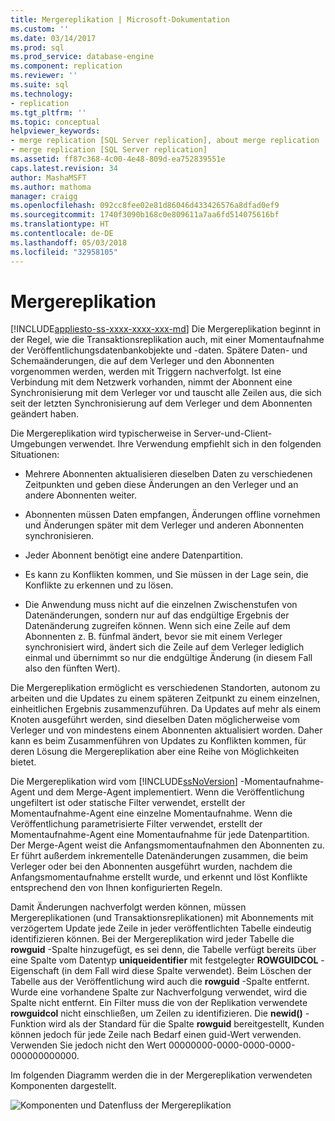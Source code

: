 ```yaml
---
title: Mergereplikation | Microsoft-Dokumentation
ms.custom: ''
ms.date: 03/14/2017
ms.prod: sql
ms.prod_service: database-engine
ms.component: replication
ms.reviewer: ''
ms.suite: sql
ms.technology:
- replication
ms.tgt_pltfrm: ''
ms.topic: conceptual
helpviewer_keywords:
- merge replication [SQL Server replication], about merge replication
- merge replication [SQL Server replication]
ms.assetid: ff87c368-4c00-4e48-809d-ea752839551e
caps.latest.revision: 34
author: MashaMSFT
ms.author: mathoma
manager: craigg
ms.openlocfilehash: 092cc8fee02e81d86046d433426576a8dfad0ef9
ms.sourcegitcommit: 1740f3090b168c0e809611a7aa6fd514075616bf
ms.translationtype: HT
ms.contentlocale: de-DE
ms.lasthandoff: 05/03/2018
ms.locfileid: "32958105"
---
```

# <a name="merge-replication"></a>Mergereplikation
[!INCLUDE[appliesto-ss-xxxx-xxxx-xxx-md](../../../includes/appliesto-ss-xxxx-xxxx-xxx-md.md)]
  Die Mergereplikation beginnt in der Regel, wie die Transaktionsreplikation auch, mit einer Momentaufnahme der Veröffentlichungsdatenbankobjekte und -daten. Spätere Daten- und Schemaänderungen, die auf dem Verleger und den Abonnenten vorgenommen werden, werden mit Triggern nachverfolgt. Ist eine Verbindung mit dem Netzwerk vorhanden, nimmt der Abonnent eine Synchronisierung mit dem Verleger vor und tauscht alle Zeilen aus, die sich seit der letzten Synchronisierung auf dem Verleger und dem Abonnenten geändert haben.  
  
 Die Mergereplikation wird typischerweise in Server-und-Client-Umgebungen verwendet. Ihre Verwendung empfiehlt sich in den folgenden Situationen:  
  
-   Mehrere Abonnenten aktualisieren dieselben Daten zu verschiedenen Zeitpunkten und geben diese Änderungen an den Verleger und an andere Abonnenten weiter.  
  
-   Abonnenten müssen Daten empfangen, Änderungen offline vornehmen und Änderungen später mit dem Verleger und anderen Abonnenten synchronisieren.  
  
-   Jeder Abonnent benötigt eine andere Datenpartition.  
  
-   Es kann zu Konflikten kommen, und Sie müssen in der Lage sein, die Konflikte zu erkennen und zu lösen.  
  
-   Die Anwendung muss nicht auf die einzelnen Zwischenstufen von Datenänderungen, sondern nur auf das endgültige Ergebnis der Datenänderung zugreifen können. Wenn sich eine Zeile auf dem Abonnenten z. B. fünfmal ändert, bevor sie mit einem Verleger synchronisiert wird, ändert sich die Zeile auf dem Verleger lediglich einmal und übernimmt so nur die endgültige Änderung (in diesem Fall also den fünften Wert).  
  
 Die Mergereplikation ermöglicht es verschiedenen Standorten, autonom zu arbeiten und die Updates zu einem späteren Zeitpunkt zu einem einzelnen, einheitlichen Ergebnis zusammenzuführen. Da Updates auf mehr als einem Knoten ausgeführt werden, sind dieselben Daten möglicherweise vom Verleger und von mindestens einem Abonnenten aktualisiert worden. Daher kann es beim Zusammenführen von Updates zu Konflikten kommen, für deren Lösung die Mergereplikation aber eine Reihe von Möglichkeiten bietet.  
  
 Die Mergereplikation wird vom [!INCLUDE[ssNoVersion](../../../includes/ssnoversion-md.md)] -Momentaufnahme-Agent und dem Merge-Agent implementiert. Wenn die Veröffentlichung ungefiltert ist oder statische Filter verwendet, erstellt der Momentaufnahme-Agent eine einzelne Momentaufnahme. Wenn die Veröffentlichung parametrisierte Filter verwendet, erstellt der Momentaufnahme-Agent eine Momentaufnahme für jede Datenpartition. Der Merge-Agent weist die Anfangsmomentaufnahmen den Abonnenten zu. Er führt außerdem inkrementelle Datenänderungen zusammen, die beim Verleger oder bei den Abonnenten ausgeführt wurden, nachdem die Anfangsmomentaufnahme erstellt wurde, und erkennt und löst Konflikte entsprechend den von Ihnen konfigurierten Regeln.  
  
 Damit Änderungen nachverfolgt werden können, müssen Mergereplikationen (und Transaktionsreplikationen) mit Abonnements mit verzögertem Update jede Zeile in jeder veröffentlichten Tabelle eindeutig identifizieren können. Bei der Mergereplikation wird jeder Tabelle die **rowguid** -Spalte hinzugefügt, es sei denn, die Tabelle verfügt bereits über eine Spalte vom Datentyp **uniqueidentifier** mit festgelegter **ROWGUIDCOL** -Eigenschaft (in dem Fall wird diese Spalte verwendet). Beim Löschen der Tabelle aus der Veröffentlichung wird auch die **rowguid** -Spalte entfernt. Wurde eine vorhandene Spalte zur Nachverfolgung verwendet, wird die Spalte nicht entfernt. Ein Filter muss die von der Replikation verwendete **rowguidcol** nicht einschließen, um Zeilen zu identifizieren. Die **newid()** -Funktion wird als der Standard für die Spalte **rowguid** bereitgestellt, Kunden können jedoch für jede Zeile nach Bedarf einen guid-Wert verwenden. Verwenden Sie jedoch nicht den Wert 00000000-0000-0000-0000-000000000000.  
  
 Im folgenden Diagramm werden die in der Mergereplikation verwendeten Komponenten dargestellt.  
  
 ![Komponenten und Datenfluss der Mergereplikation](../../../relational-databases/replication/merge/media/merge.gif "Merge replication components and data flow")  
  
  
